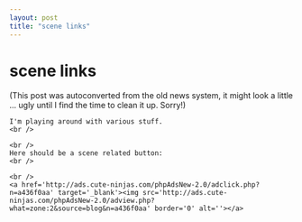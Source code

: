 ```yaml
---
layout: post
title: "scene links"
---
```

<h1>scene links</h1>
(This post was autoconverted from the old news system,
it might look a little ... ugly until I find the time
to clean it up.
Sorry!)

    I'm playing around with various stuff.
    <br />
    
    <br />
    Here should be a scene related button:
    <br />
    
    <br />
    <a href='http://ads.cute-ninjas.com/phpAdsNew-2.0/adclick.php?n=a436f0aa' target='_blank'><img src='http://ads.cute-ninjas.com/phpAdsNew-2.0/adview.php?what=zone:2&source=blog&n=a436f0aa' border='0' alt=''></a>

